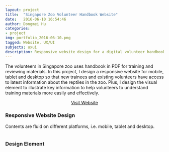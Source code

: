 ```yaml
---
layout: project
title:  "Singapore Zoo Volunteer Handbook Website"
date:   2016-06-10 16:54:46
author: Dongmei Hu
categories:
- project
img: portfolio_2016-06-10.png
tagged: Website, UX/UI
subjects: uxui
description: Responsive website design for a digital volunteer handbook. Front-end design in HTML/CSS/JavaScript on Bootstrap. Infographics design for illustration.
---
```


The volunteers in Singapore zoo uses handbook in PDF for training and reviewing materials. In this project, I design a responsive website for mobile, tablet and desktop so that new trainees and existing volunteers have access to latest information about the reptiles in the zoo. Plus, I design the visual element to illustrate key information to help volunteers to understand training materials more easily and effectively. 

<div style="margin:auto; text-align:center;">
    <a href="https://dongmei.github.io/rr-handbook/" target="_blank" class="btn btn-theme">Visit Website</a>
</div>	

<div class = "heading-block">
	<h3> Responsive Website Design</h3>
</div>

Contents are fluid on different platforms, i.e. mobile, tablet and desktop.

<img class="center-img topmargin bottommargin-lg" src="{{ site.baseurl }}/assets/img/project/2016-06-10/responsive.png" alt="" title="">



<div class = "heading-block">
	<h3> Design Element</h3>
</div>

<img class="center-img topmargin bottommargin-lg" src="{{ site.baseurl }}/assets/img/project/2016-06-10/color-scheme.png" alt="" title="">

<img class="center-img topmargin bottommargin-lg" src="{{ site.baseurl }}/assets/img/project/2016-06-10/card-design.png" alt="" title="">

<img class="center-img topmargin bottommargin-lg" src="{{ site.baseurl }}/assets/img/project/2016-06-10/info-illustration.png" alt="" title="">